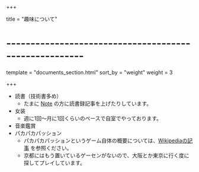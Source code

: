 +++

title = "趣味について"

# ------------------------------------------------------

template = "documents_section.html"
sort_by = "weight"
weight = 3

+++

- 読書（技術書多め）
    - たまに [Note](https://note.com/nazono_obasan) の方に読書録記事を上げたりしています。
- 女装
    - 週に1回～月に1回くらいのペースで自室でやっております。
- 音楽鑑賞
- パカパカパッション
    - パカパカパッションというゲーム自体の概要については、[Wikipediaの記事](https://ja.wikipedia.org/wiki/%E3%83%91%E3%82%AB%E3%83%91%E3%82%AB%E3%83%91%E3%83%83%E3%82%B7%E3%83%A7%E3%83%B3) を参照ください。
    - 京都にはもう置いているゲーセンがないので、大阪とか東京に行く度に探してプレイしています。
